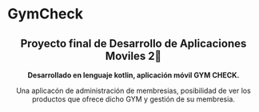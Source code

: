 # GymCheck


<h2 align="center">
    Proyecto final de Desarrollo de Aplicaciones Moviles 2👋
</h2>

<p align="center">
    <b>Desarrollado en lenguaje kotlin, aplicación móvil GYM CHECK.</b>
</p>

<p align="center">
    Una aplicacón de administración de membresias, posibilidad de ver los productos que ofrece dicho GYM y gestión de su membresia.
</p>

<br />
